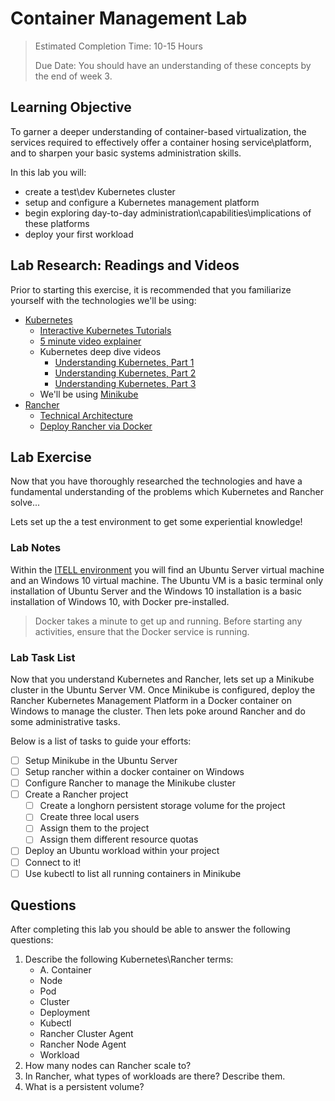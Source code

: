 # Container Management Lab <!-- omit in toc -->

> Estimated Completion Time: 10-15 Hours
>
> Due Date: You should have an understanding of these concepts by the end of week 3.

## Learning Objective <!-- omit in toc -->

To garner a deeper understanding of container-based virtualization, the services required to effectively offer a container hosing service\platform, and to sharpen your basic systems administration skills.

In this lab you will:

- create a test\dev Kubernetes cluster
- setup and configure a Kubernetes management platform
- begin exploring day-to-day administration\capabilities\implications of these platforms
- deploy your first workload

## Lab Research: Readings and Videos

Prior to starting this exercise, it is recommended that you familiarize yourself with the technologies we'll be using:

- [Kubernetes](https://kubernetes.io/docs/concepts/overview/what-is-kubernetes/)
  - [Interactive Kubernetes Tutorials](https://kubernetes.io/docs/tutorials/kubernetes-basics/) 
  - [5 minute video explainer](https://www.youtube.com/watch?v=PH-2FfFD2PU)
  - Kubernetes deep dive videos
    - [Understanding Kubernetes, Part 1](https://www.youtube.com/watch?v=CuWSY_fwV6M)
    - [Understanding Kubernetes, Part 2](https://www.youtube.com/watch?v=E3ExWruji7g)
    - [Understanding Kubernetes, Part 3](https://www.youtube.com/watch?v=BrtvGHwyza0)
  - We'll be using [Minikube](https://kubernetes.io/docs/setup/minikube/) 
- [Rancher](https://rancher.com/docs/rancher/v2.x/en/overview/)
  - [Technical Architecture](https://info.rancher.com/hubfs/eBooks/Rancher%20Architecture%20-%20v2.1.pdf)
  - [Deploy Rancher via Docker](https://rancher.com/docs/rancher/v2.x/en/quick-start-guide/deployment/quickstart-manual-setup/)

## Lab Exercise

Now that you have thoroughly researched the technologies and have a fundamental understanding of the problems which Kubernetes and Rancher solve...

Lets set up the a test environment to get some experiential knowledge!

### Lab Notes

Within the [ITELL environment](https://answers.syr.edu/x/ZwL-Aw) you will find an Ubuntu Server virtual machine and an Windows 10 virtual machine. The Ubuntu VM is a basic terminal only installation of Ubuntu Server and the Windows 10 installation is a basic installation of Windows 10, with Docker pre-installed.

>Docker takes a minute to get up and running. Before starting any activities, ensure that the Docker service is running.

### Lab Task List

Now that you understand Kubernetes and Rancher, lets set up a Minikube cluster in the Ubuntu Server VM. Once Minikube is configured, deploy the Rancher Kubernetes Management Platform in a Docker container on Windows to manage the cluster. Then lets poke around Rancher and do some administrative tasks.

Below is a list of tasks to guide your efforts:

- [ ] Setup Minikube in the Ubuntu Server
- [ ] Setup rancher within a docker container on Windows
- [ ] Configure Rancher to manage the Minikube cluster
- [ ] Create a Rancher project
  - [ ] Create a longhorn persistent storage volume for the project
  - [ ] Create three local users
  - [ ]  Assign them to the project
  - [ ]  Assign them different resource quotas
- [ ]  Deploy an Ubuntu workload within your project
  - [ ]  Connect to it!
- [ ]  Use kubectl to list all running containers in Minikube

## Questions

After completing this lab you should be able to answer the following questions:

1. Describe the following Kubernetes\Rancher terms:
   - A. Container
   - Node
   - Pod
   - Cluster
   - Deployment
   - Kubectl
   - Rancher Cluster Agent
   - Rancher Node Agent
   - Workload
2. How many nodes can Rancher scale to?
3. In Rancher, what types of workloads are there? Describe them.
4. What is a persistent volume?
